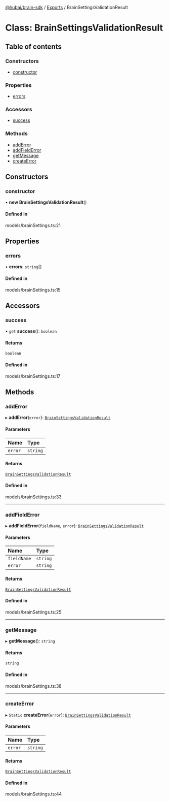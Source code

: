 [@hubai/brain-sdk](../README.md) / [Exports](../modules.md) / BrainSettingsValidationResult

# Class: BrainSettingsValidationResult

## Table of contents

### Constructors

- [constructor](BrainSettingsValidationResult.md#constructor)

### Properties

- [errors](BrainSettingsValidationResult.md#errors)

### Accessors

- [success](BrainSettingsValidationResult.md#success)

### Methods

- [addError](BrainSettingsValidationResult.md#adderror)
- [addFieldError](BrainSettingsValidationResult.md#addfielderror)
- [getMessage](BrainSettingsValidationResult.md#getmessage)
- [createError](BrainSettingsValidationResult.md#createerror)

## Constructors

### constructor

• **new BrainSettingsValidationResult**()

#### Defined in

models/brainSettings.ts:21

## Properties

### errors

• **errors**: `string`[]

#### Defined in

models/brainSettings.ts:15

## Accessors

### success

• `get` **success**(): `boolean`

#### Returns

`boolean`

#### Defined in

models/brainSettings.ts:17

## Methods

### addError

▸ **addError**(`error`): [`BrainSettingsValidationResult`](BrainSettingsValidationResult.md)

#### Parameters

| Name | Type |
| :------ | :------ |
| `error` | `string` |

#### Returns

[`BrainSettingsValidationResult`](BrainSettingsValidationResult.md)

#### Defined in

models/brainSettings.ts:33

___

### addFieldError

▸ **addFieldError**(`fieldName`, `error`): [`BrainSettingsValidationResult`](BrainSettingsValidationResult.md)

#### Parameters

| Name | Type |
| :------ | :------ |
| `fieldName` | `string` |
| `error` | `string` |

#### Returns

[`BrainSettingsValidationResult`](BrainSettingsValidationResult.md)

#### Defined in

models/brainSettings.ts:25

___

### getMessage

▸ **getMessage**(): `string`

#### Returns

`string`

#### Defined in

models/brainSettings.ts:38

___

### createError

▸ `Static` **createError**(`error`): [`BrainSettingsValidationResult`](BrainSettingsValidationResult.md)

#### Parameters

| Name | Type |
| :------ | :------ |
| `error` | `string` |

#### Returns

[`BrainSettingsValidationResult`](BrainSettingsValidationResult.md)

#### Defined in

models/brainSettings.ts:44
